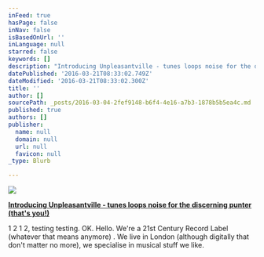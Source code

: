 ```yaml
---
inFeed: true
hasPage: false
inNav: false
isBasedOnUrl: ''
inLanguage: null
starred: false
keywords: []
description: "Introducing Unpleasantville - tunes loops noise for the discerning punter (that's you!)"
datePublished: '2016-03-21T08:33:02.749Z'
dateModified: '2016-03-21T08:33:02.300Z'
title: ''
author: []
sourcePath: _posts/2016-03-04-2fef9148-b6f4-4e16-a7b3-1878b5b5ea4c.md
published: true
authors: []
publisher:
  name: null
  domain: null
  url: null
  favicon: null
_type: Blurb

---
```

![](https://s3-us-west-2.amazonaws.com/the-grid-img/p/6b9552a3ac83deca40f02614e07e89043c619149.jpg)

**[Introducing Unpleasantville - tunes loops noise for the discerning punter (that's you!)][0]**

1 2 1 2, testing testing.  OK.  Hello.  We're a 21st Century Record Label (whatever that means anymore) .  We live in London (although digitally that don't matter no more), we specialise in musical stuff we like.

[0]: null